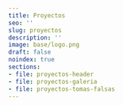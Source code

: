```yaml
---
title: Proyectos
seo: ''
slug: proyectos
description: ''
image: base/logo.png
draft: false
noindex: true
sections:
- file: proyectos-header
- file: proyectos-galeria
- file: proyectos-tomas-falsas
---
```

